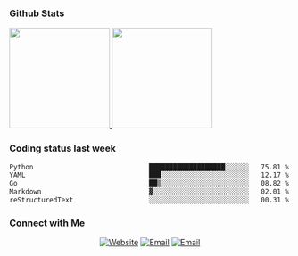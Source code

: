 
### Github Stats

<a href="https://github.com/lileixuan">
  <img height="180em" src="https://github-readme-stats.vercel.app/api?username=lileixuan&theme=buefy&show_icons=true" />
  <img height="180em" src="https://github-readme-stats.vercel.app/api/top-langs/?username=lileixuan&theme=buefy&layout=compact" />
</a>

### Coding status last week 

<!--START_SECTION:waka-->

```txt
Python                             ███████████████████░░░░░░   75.81 %
YAML                               ███░░░░░░░░░░░░░░░░░░░░░░   12.17 %
Go                                 ██▒░░░░░░░░░░░░░░░░░░░░░░   08.82 %
Markdown                           ▓░░░░░░░░░░░░░░░░░░░░░░░░   02.01 %
reStructuredText                   ░░░░░░░░░░░░░░░░░░░░░░░░░   00.31 %
```

<!--END_SECTION:waka-->

### Connect with Me 

<p align="center">
<a href="https://www.koomu.cn/"><img alt="Website" src="https://img.shields.io/badge/Website-www.koomu.cn-blue?style=flat-square&logo=google-chrome"></a>
<a href="mailto:lileixuan@gmail.com"><img alt="Email" src="https://img.shields.io/badge/Email-lileixuan@gmail.com-blue?style=flat-square&logo=gmail"></a>
<a href="https://www.koomu.cn/rss/"><img alt="Email" src="https://img.shields.io/badge/RSS-www.koomu.cn%2Frss%2F-blue?style=flat-square&logo=rss"></a>


</p>
